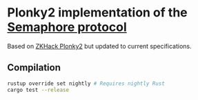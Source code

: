 # Plonky2 implementation of the [Semaphore protocol](http://semaphore.appliedzkp.org/)

Based on [ZKHack Plonky2](https://github.com/0xPolygonZero/plonky2-semaphore/blob/main/src/circuit.rs) but updated to current specifications.

## Compilation
```bash
rustup override set nightly # Requires nightly Rust
cargo test --release
```
